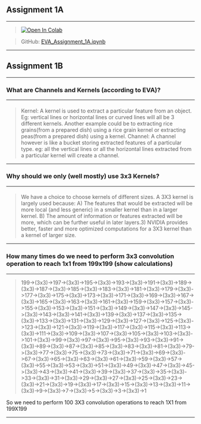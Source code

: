
## Assignment 1A
***

> <a href="https://colab.research.google.com/github/hardayal/EVA/blob/master/Session_1/EVA_Assignment_1A.ipynb" target="_parent"><img src="https://colab.research.google.com/assets/colab-badge.svg" alt="Open In Colab"/></a>

> GitHub: <a href="https://github.com/hardayal/EVA/blob/master/Session_1/EVA_Assignment_1A.ipynb">EVA_Assignment_1A.ipynb</a>

***
## Assignment 1B
***
### What are Channels and Kernels (according to EVA)?
***

>####
> Kernel: A kernel is used to extract a particular feature from an object. Eg: vertical lines or horizontal lines or curved lines will all be 3 different kernels. Another example could be to extracting rice grains(from a prepared dish) using a rice grain kernel or extracting peas(from a prepared dish) using a kernel.
Channel: A channel however is like a bucket storing extracted features of a particular type. eg: all the vertical lines or all the horizontal lines extracted from a particular kernel will create a channel.

***
### Why should we only (well mostly) use 3x3 Kernels?
***

>####
> We have a choice to choose kernels of different sizes. A 3X3 kernel is largely used because:
> A) The features that would be extracted will be more local (and less generic) in a smaller kernel than in a larger kernel.
> B) The amount of information or features extracted will be more, which can be further useful in later layers.3) NVIDIA provides better, faster and more optimized computations for a 3X3 kernel than a kernel of larger size.

***
### How many times do we need to perform 3x3 convolution operation to reach 1x1 from 199x199 (show calculations)
***
> 199->(3x3)->197->(3x3)->195->(3x3)->193->(3x3)->191->(3x3)->189->(3x3)->187->(3x3)->185->(3x3)->183->(3x3)->181->(3x3)->179->(3x3)->177->(3x3)->175->(3x3)->173->(3x3)->171->(3x3)->169->(3x3)->167->(3x3)->165->(3x3)->163->(3x3)->161->(3x3)->159->(3x3)->157->(3x3)->155->(3x3)->153->(3x3)->151->(3x3)->149->(3x3)->147->(3x3)->145->(3x3)->143->(3x3)->141->(3x3)->139->(3x3)->137->(3x3)->135->(3x3)->133->(3x3)->131->(3x3)->129->(3x3)->127->(3x3)->125->(3x3)->123->(3x3)->121->(3x3)->119->(3x3)->117->(3x3)->115->(3x3)->113->(3x3)->111->(3x3)->109->(3x3)->107->(3x3)->105->(3x3)->103->(3x3)->101->(3x3)->99->(3x3)->97->(3x3)->95->(3x3)->93->(3x3)->91->(3x3)->89->(3x3)->87->(3x3)->85->(3x3)->83->(3x3)->81->(3x3)->79->(3x3)->77->(3x3)->75->(3x3)->73->(3x3)->71->(3x3)->69->(3x3)->67->(3x3)->65->(3x3)->63->(3x3)->61->(3x3)->59->(3x3)->57->(3x3)->55->(3x3)->53->(3x3)->51->(3x3)->49->(3x3)->47->(3x3)->45->(3x3)->43->(3x3)->41->(3x3)->39->(3x3)->37->(3x3)->35->(3x3)->33->(3x3)->31->(3x3)->29->(3x3)->27->(3x3)->25->(3x3)->23->(3x3)->21->(3x3)->19->(3x3)->17->(3x3)->15->(3x3)->13->(3x3)->11->(3x3)->9->(3x3)->7->(3x3)->5->(3x3)->3->(3x3)->1

So we need to perform 100 3X3 convolution operations to reach 1X1 from 199X199

***
